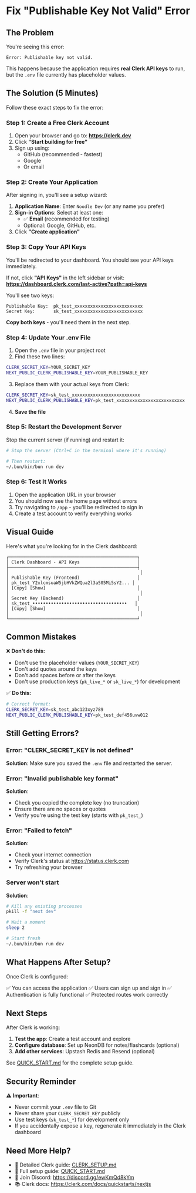 # Fix "Publishable Key Not Valid" Error

## The Problem

You're seeing this error:

```
Error: Publishable key not valid.
```

This happens because the application requires **real Clerk API keys** to run, but the `.env` file currently has placeholder values.

## The Solution (5 Minutes)

Follow these exact steps to fix the error:

### Step 1: Create a Free Clerk Account

1. Open your browser and go to: **https://clerk.dev**
2. Click **"Start building for free"**
3. Sign up using:
   - GitHub (recommended - fastest)
   - Google
   - Or email

### Step 2: Create Your Application

After signing in, you'll see a setup wizard:

1. **Application Name**: Enter `Noodle Dev` (or any name you prefer)
2. **Sign-in Options**: Select at least one:
   - ✅ **Email** (recommended for testing)
   - Optional: Google, GitHub, etc.
3. Click **"Create application"**

### Step 3: Copy Your API Keys

You'll be redirected to your dashboard. You should see your API keys immediately.

If not, click **"API Keys"** in the left sidebar or visit:
**https://dashboard.clerk.com/last-active?path=api-keys**

You'll see two keys:

```
Publishable Key:  pk_test_xxxxxxxxxxxxxxxxxxxxxxxxxx
Secret Key:       sk_test_xxxxxxxxxxxxxxxxxxxxxxxxxx
```

**Copy both keys** - you'll need them in the next step.

### Step 4: Update Your .env File

1. Open the `.env` file in your project root
2. Find these two lines:

```bash
CLERK_SECRET_KEY=YOUR_SECRET_KEY
NEXT_PUBLIC_CLERK_PUBLISHABLE_KEY=YOUR_PUBLISHABLE_KEY
```

3. Replace them with your actual keys from Clerk:

```bash
CLERK_SECRET_KEY=sk_test_xxxxxxxxxxxxxxxxxxxxxxxxxx
NEXT_PUBLIC_CLERK_PUBLISHABLE_KEY=pk_test_xxxxxxxxxxxxxxxxxxxxxxxxxx
```

4. **Save the file**

### Step 5: Restart the Development Server

Stop the current server (if running) and restart it:

```bash
# Stop the server (Ctrl+C in the terminal where it's running)

# Then restart:
~/.bun/bin/bun run dev
```

### Step 6: Test It Works

1. Open the application URL in your browser
2. You should now see the home page without errors
3. Try navigating to `/app` - you'll be redirected to sign in
4. Create a test account to verify everything works

## Visual Guide

Here's what you're looking for in the Clerk dashboard:

```
┌─────────────────────────────────────────────────┐
│ Clerk Dashboard - API Keys                      │
├─────────────────────────────────────────────────┤
│                                                  │
│ Publishable Key (Frontend)                      │
│ pk_test_Y2xlcmsuaW5jbHVkZWQua2l3aS05Mi5sY2... │
│ [Copy] [Show]                                   │
│                                                  │
│ Secret Key (Backend)                            │
│ sk_test_••••••••••••••••••••••••••••••••••••   │
│ [Copy] [Show]                                   │
│                                                  │
└─────────────────────────────────────────────────┘
```

## Common Mistakes

❌ **Don't do this:**

- Don't use the placeholder values (`YOUR_SECRET_KEY`)
- Don't add quotes around the keys
- Don't add spaces before or after the keys
- Don't use production keys (`pk_live_*` or `sk_live_*`) for development

✅ **Do this:**

```bash
# Correct format:
CLERK_SECRET_KEY=sk_test_abc123xyz789
NEXT_PUBLIC_CLERK_PUBLISHABLE_KEY=pk_test_def456uvw012
```

## Still Getting Errors?

### Error: "CLERK_SECRET_KEY is not defined"

**Solution**: Make sure you saved the `.env` file and restarted the server.

### Error: "Invalid publishable key format"

**Solution**:

- Check you copied the complete key (no truncation)
- Ensure there are no spaces or quotes
- Verify you're using the test key (starts with `pk_test_`)

### Error: "Failed to fetch"

**Solution**:

- Check your internet connection
- Verify Clerk's status at https://status.clerk.com
- Try refreshing your browser

### Server won't start

**Solution**:

```bash
# Kill any existing processes
pkill -f "next dev"

# Wait a moment
sleep 2

# Start fresh
~/.bun/bin/bun run dev
```

## What Happens After Setup?

Once Clerk is configured:

✅ You can access the application
✅ Users can sign up and sign in
✅ Authentication is fully functional
✅ Protected routes work correctly

## Next Steps

After Clerk is working:

1. **Test the app**: Create a test account and explore
2. **Configure database**: Set up NeonDB for notes/flashcards (optional)
3. **Add other services**: Upstash Redis and Resend (optional)

See [QUICK_START.md](./QUICK_START.md) for the complete setup guide.

## Security Reminder

⚠️ **Important**:

- Never commit your `.env` file to Git
- Never share your `CLERK_SECRET_KEY` publicly
- Use test keys (`sk_test_*`) for development only
- If you accidentally expose a key, regenerate it immediately in the Clerk dashboard

## Need More Help?

- 📖 Detailed Clerk guide: [CLERK_SETUP.md](./CLERK_SETUP.md)
- 🚀 Full setup guide: [QUICK_START.md](./QUICK_START.md)
- 💬 Join Discord: https://discord.gg/ewKmQd8kYm
- 📚 Clerk docs: https://clerk.com/docs/quickstarts/nextjs
